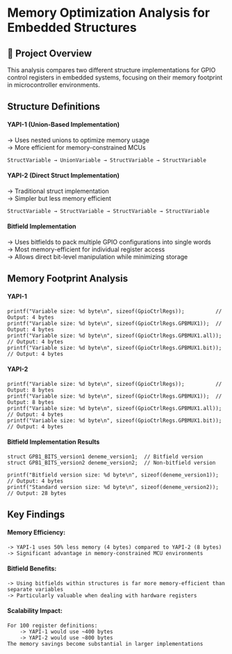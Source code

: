 
# Memory Optimization Analysis for Embedded Structures


## 📌 Project Overview
This analysis compares two different structure implementations for GPIO control registers in embedded systems, focusing on their memory footprint in microcontroller environments.

## Structure Definitions

#### YAPI-1 (Union-Based Implementation) 
-> Uses nested unions to optimize memory usage  
-> More efficient for memory-constrained MCUs   

    StructVariable → UnionVariable → StructVariable → StructVariable

#### YAPI-2 (Direct Struct Implementation)
-> Traditional struct implementation    
-> Simpler but less memory efficient

    StructVariable → StructVariable → StructVariable → StructVariable
  
#### Bitfield Implementation
-> Uses bitfields to pack multiple GPIO configurations into single words    
-> Most memory-efficient for individual register access     
-> Allows direct bit-level manipulation while minimizing storage        

## Memory Footprint Analysis
#### YAPI-1 
    printf("Variable size: %d byte\n", sizeof(GpioCtrlRegs));          // Output: 4 bytes
    printf("Variable size: %d byte\n", sizeof(GpioCtrlRegs.GPBMUX1));  // Output: 4 bytes 
    printf("Variable size: %d byte\n", sizeof(GpioCtrlRegs.GPBMUX1.all)); // Output: 4 bytes
    printf("Variable size: %d byte\n", sizeof(GpioCtrlRegs.GPBMUX1.bit)); // Output: 4 bytes

#### YAPI-2
    printf("Variable size: %d byte\n", sizeof(GpioCtrlRegs));          // Output: 8 bytes
    printf("Variable size: %d byte\n", sizeof(GpioCtrlRegs.GPBMUX1));  // Output: 8 bytes
    printf("Variable size: %d byte\n", sizeof(GpioCtrlRegs.GPBMUX1.all)); // Output: 4 bytes
    printf("Variable size: %d byte\n", sizeof(GpioCtrlRegs.GPBMUX1.bit)); // Output: 4 bytes     

#### Bitfield Implementation Results
    struct GPB1_BITS_version1 deneme_version1;  // Bitfield version
    struct GPB1_BITS_version2 deneme_version2;  // Non-bitfield version

    printf("Bitfield version size: %d byte\n", sizeof(deneme_version1));  // Output: 4 bytes
    printf("Standard version size: %d byte\n", sizeof(deneme_version2));  // Output: 28 bytes

## Key Findings
#### Memory Efficiency:

    -> YAPI-1 uses 50% less memory (4 bytes) compared to YAPI-2 (8 bytes)   
    -> Significant advantage in memory-constrained MCU environments

#### Bitfield Benefits:

    -> Using bitfields within structures is far more memory-efficient than separate variables
    -> Particularly valuable when dealing with hardware registers

#### Scalability Impact:

    For 100 register definitions:
        -> YAPI-1 would use ~400 bytes
        -> YAPI-2 would use ~800 bytes
    The memory savings become substantial in larger implementations
